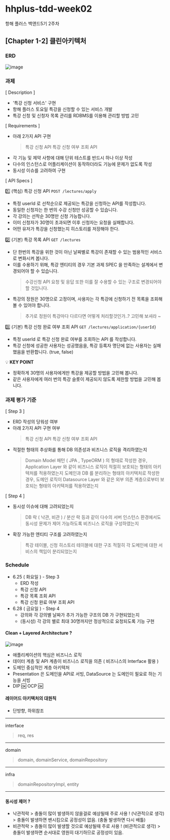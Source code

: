 # hhplus-tdd-week02
항해 플러스 백앤드5기 2주차


## [Chapter 1-2] 클린아키텍처


### ERD
![image]([https://github.com/jangyoojeong/hhplus-tdd-week02/assets/55098858/f46bf5cf-43f4-442e-9ce3-2f0f31a85a1a](https://github.com/jangyoojeong/hhplus-tdd-week02/assets/55098858/f658c90f-2474-4fc6-b3d6-11dc313303ec))

### 과제
[ Description ]
* '특강 신청 서비스' 구현
* 항해 플러스 토요일 특강을 신청할 수 있는 서비스 개발
* 특강 신청 및 신청자 목록 관리를 RDBMS를 이용해 관리할 방법 고민

[ Requirements ]
* 아래 2가지 API 구현
  > 특강 신청 API
  > 특강 신청 여부 조회 API
* 각 기능 및 제약 사항에 대해 단위 테스트를 반드시 하나 이상 작성
* 다수의 인스턴스로 어플리케이션이 동작하더라도 기능에 문제가 없도록 작성
* 동시성 이슈를 고려하여 구현

[ API Specs ]

1️⃣ (핵심) 특강 신청 API `POST /lectures/apply`
* 특정 userId 로 선착순으로 제공되는 특강을 신청하는 API를 작성합니다.
* 동일한 신청자는 한 번의 수강 신청만 성공할 수 있습니다.
* 각 강의는 선착순 30명만 신청 가능합니다.
* 이미 신청자가 30명이 초과되면 이후 신청자는 요청을 실패합니다.
* 어떤 유저가 특강을 신청했는지 히스토리를 저장해야 한다.

2️⃣ (기본) 특강 목록 API `GET /lectures`
* 단 한번의 특강을 위한 것이 아닌 날짜별로 특강이 존재할 수 있는 범용적인 서비스로 변화시켜 봅니다.
* 이를 수용하기 위해, 특강 엔티티의 경우 기본 과제 SPEC 을 만족하는 설계에서 변경되어야 할 수 있습니다.
  > 수강신청 API 요청 및 응답 또한 이를 잘 수용할 수 있는 구조로 변경되어야 할 것입니다.
* 특강의 정원은 30명으로 고정이며, 사용자는 각 특강에 신청하기 전 목록을 조회해볼 수 있어야 합니다.
  > 추가로 정원이 특강마다 다르다면 어떻게 처리할것인가..? 고민해 보셔라 ~

3️⃣ (기본) 특강 신청 완료 여부 조회 API `GET /lectures/application/{userId}`
* 특정 userId 로 특강 신청 완료 여부를 조회하는 API 를 작성합니다.
* 특강 신청에 성공한 사용자는 성공했음을, 특강 등록자 명단에 없는 사용자는 실패했음을 반환합니다. (true, false)
  
💡 **KEY POINT**
* 정확하게 30명의 사용자에게만 특강을 제공할 방법을 고민해 봅니다.
* 같은 사용자에게 여러 번의 특강 슬롯이 제공되지 않도록 제한할 방법을 고민해 봅니다.


### 과제 평가 기준
[ Step 3 ]
* ERD 작성의 당워성 여부
* 아래 2가지 API 구현 여부
  > 특강 신청 API
  > 특강 신청 여부 조회 API
* 적절한 형태의 추상화를 통해 DB 의존성과 비즈니스 로직을 격리하였는지
  > Domain Model 패턴 ( JPA , TypeORM ) 의 형태로 작성한 경우, Application Layer 와 같이 비즈니스 로직이 적절히 보호되는 형태의 아키텍처를 적용하였는지
  > 도메인과 DB 를 분리하는 형태의 아키텍처로 작성한 경우, 도메인 로직이 Datasource Layer 와 같은 외부 의존 계층으로부터 보호되는 형태의 아키텍처를 적용하였는지

[ Step 4 ]
* 동시성 이슈에 대해 고려되었는지
  > DB 락 ( 낙관, 비관 ) / 분산 락 등과 같이 다수의 서버 인스턴스 환경에서도 동시성 문제가 제어 가능하도록 비즈니스 로직을 구성하였는지
* 확장 가능한 엔티티 구조를 고려하였는지
  > 특강 테이블, 신청 히스토리 테이블에 대한 구조
  > 적절히 각 도메인에 대한 서비스의 책임이 분리되었는지


### Schedule
* 6.25 ( 화요일 ) - Step 3
  - ERD 작성
  - 특강 신청 API
  - 특강 목록 조회 API
  - 특강 신청 완료 여부 조회 API
* 6.28 ( 금요일 ) - Step 4
  - 강의와 각 강의별 날짜가 추가 가능한 구조의 DB 가 구현되었는지
  - (동시성) 각 강의 별로 최대 30명까지만 정상적으로 요청되도록 기능 구현



#### Clean + Layered Architecture ?
![image](https://github.com/jangyoojeong/hhplus-tdd-week02/assets/55098858/bac6c895-72be-459b-bc39-a57a7850a9af)

* 애플리케이션의 핵심은 비즈니스 로직
* 데이터 계층 및 API 계층이 비즈니스 로직을 의존 ( 비즈니스의 Interface 활용 )
* 도메인 중심적인 계층 아키텍처
* Presentation 은 도메인을 API로 서빙, DataSource 는 도메인이 필요로 하는 기능을 서빙
* DIP 🆗 OCP 🆗



#### 레이어드 아키텍처의 대원칙
* 단방향, 하위참조
------------------------------------
interface
 > req, res
------------------------------------
domain
 > domain, domainService, domainRepository
------------------------------------
infra
 > domainRepositoryImpl, entity
------------------------------------



#### 동시성 제어 ?
* 낙관적락 > 충돌이 많이 발생하지 않을걸로 예상될때 주로 사용 ! (낙관적으로 생각)
          > 충돌이 발생하면 밴시킴으로 공정성이 없음. (충돌 발생하면 다시 배틀)
* 비관적락 > 층돌이 많이 발생할 것으로 예상될때 주로 사용 ! (비관적으로 생각)
          > 충돌이 발생하면 순서대로 영원히 대기하므로 공정성이 있음.
